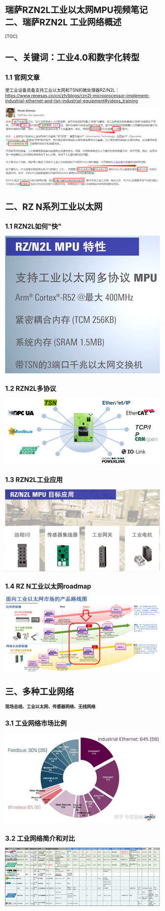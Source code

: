 # 瑞萨RZN2L工业以太网MPU视频笔记 二、瑞萨RZN2L 工业网络概述
[TOC]


# 一、关键词：工业4.0和数字化转型
## 1.1 官网文章
使工业设备具备支持工业以太网和TSN的微处理器RZ/N2L：https://www.renesas.cn/cn/zh/blogs/rzn2l-microprocessor-implement-industrial-ethernet-and-tsn-industrial-equipment#videos_training

![](./images/4.0.jpg)

# 二、RZ N系列工业以太网
## 1.1 RZN2L如何"快"
![](./images/N2L.jpg)

## 1.2 RZN2L多协议
![](./images/rz%20iiot.png)

## 1.3 RZN2L工业应用
![](./images/app.jpg)

## 1.4 RZ N工业以太网roadmap
![](./images/rz%20iiot3.png)

# 三、多种工业网络
**现场总线、工业以太网、传感器网络、无线网络**
## 3.1 工业网络市场比例
![](./images/iiot1.png)

## 3.2 工业网络简介和对比
![](./images/iiot2.png)


